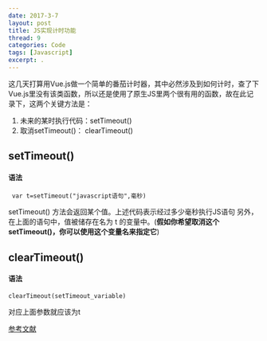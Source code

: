 ```yaml
---
date: 2017-3-7
layout: post
title: JS实现计时功能
thread: 9
categories: Code
tags: [Javascript]
excerpt: .
---
```


这几天打算用Vue.js做一个简单的番茄计时器，其中必然涉及到如何计时，查了下Vue.js里没有该类函数，所以还是使用了原生JS里两个很有用的函数，故在此记录下，这两个关键方法是：

 1. 未来的某时执行代码：setTimeout()     
 2. 取消setTimeout()： clearTimeout()     
 
## setTimeout()     
#### 语法
     var t=setTimeout("javascript语句",毫秒)
 
setTimeout() 方法会返回某个值。上述代码表示经过多少毫秒执行JS语句
另外，在上面的语句中，值被储存在名为 t 的变量中。(**假如你希望取消这个 setTimeout()，你可以使用这个变量名来指定它**)
 
## clearTimeout()
#### 语法
    clearTimeout(setTimeout_variable)
 
对应上面参数就应该为t
 
[参考文献](http://www.w3school.com.cn/js/js_timing.asp)

